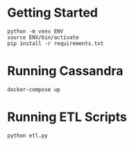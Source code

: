 # Getting Started

```
python -m venv ENV
source ENV/bin/activate
pip install -r requirements.txt
```

# Running Cassandra
```
docker-compose up
```

# Running ETL Scripts
```
python etl.py
```
